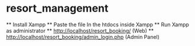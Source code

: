 # resort_management
** Install Xampp
** Paste the file In the htdocs inside Xampp
** Run Xampp as administrator
** <a href="http://localhost/resort_booking/">http://localhost/resort_booking/</a> (Web)
** <a href="http://localhost/resort_booking/admin_login.php">http://localhost/resort_booking/admin_login.php</a>  (Admin Panel)
